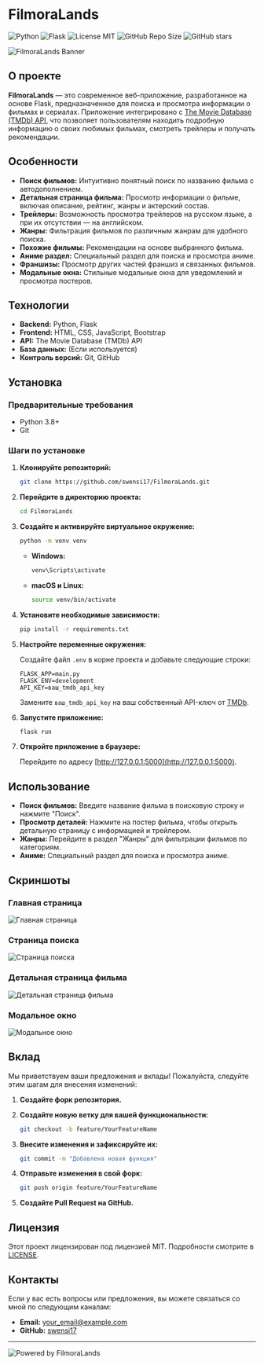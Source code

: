 # FilmoraLands

![Python](https://img.shields.io/badge/Python-3.8%2B-blue)
![Flask](https://img.shields.io/badge/Flask-2.0.1-lightblue)
![License MIT](https://img.shields.io/badge/License-MIT-yellow.svg)
![GitHub Repo Size](https://img.shields.io/github/repo-size/swensi17/FilmoraLands)
![GitHub stars](https://img.shields.io/github/stars/swensi17/FilmoraLands?style=social)

![FilmoraLands Banner](https://github.com/swensi17/FilmoraLands/raw/main/static/images/banner.png)

## О проекте

**FilmoraLands** — это современное веб-приложение, разработанное на основе Flask, предназначенное для поиска и просмотра информации о фильмах и сериалах. Приложение интегрировано с [The Movie Database (TMDb) API](https://www.themoviedb.org/), что позволяет пользователям находить подробную информацию о своих любимых фильмах, смотреть трейлеры и получать рекомендации.

## Особенности

- **Поиск фильмов:** Интуитивно понятный поиск по названию фильма с автодополнением.
- **Детальная страница фильма:** Просмотр информации о фильме, включая описание, рейтинг, жанры и актерский состав.
- **Трейлеры:** Возможность просмотра трейлеров на русском языке, а при их отсутствии — на английском.
- **Жанры:** Фильтрация фильмов по различным жанрам для удобного поиска.
- **Похожие фильмы:** Рекомендации на основе выбранного фильма.
- **Аниме раздел:** Специальный раздел для поиска и просмотра аниме.
- **Франшизы:** Просмотр других частей франшиз и связанных фильмов.
- **Модальные окна:** Стильные модальные окна для уведомлений и просмотра постеров.

## Технологии

- **Backend:** Python, Flask
- **Frontend:** HTML, CSS, JavaScript, Bootstrap
- **API:** The Movie Database (TMDb) API
- **База данных:** (Если используется)
- **Контроль версий:** Git, GitHub

## Установка

### Предварительные требования

- Python 3.8+
- Git

### Шаги по установке

1. **Клонируйте репозиторий:**

    ```bash
    git clone https://github.com/swensi17/FilmoraLands.git
    ```

2. **Перейдите в директорию проекта:**

    ```bash
    cd FilmoraLands
    ```

3. **Создайте и активируйте виртуальное окружение:**

    ```bash
    python -m venv venv
    ```

    - **Windows:**

        ```bash
        venv\Scripts\activate
        ```

    - **macOS и Linux:**

        ```bash
        source venv/bin/activate
        ```

4. **Установите необходимые зависимости:**

    ```bash
    pip install -r requirements.txt
    ```

5. **Настройте переменные окружения:**

    Создайте файл `.env` в корне проекта и добавьте следующие строки:

    ```env
    FLASK_APP=main.py
    FLASK_ENV=development
    API_KEY=ваш_tmdb_api_key
    ```

    Замените `ваш_tmdb_api_key` на ваш собственный API-ключ от [TMDb](https://www.themoviedb.org/documentation/api).

6. **Запустите приложение:**

    ```bash
    flask run
    ```

7. **Откройте приложение в браузере:**

    Перейдите по адресу [http://127.0.0.1:5000](http://127.0.0.1:5000).

## Использование

- **Поиск фильмов:** Введите название фильма в поисковую строку и нажмите "Поиск".
- **Просмотр деталей:** Нажмите на постер фильма, чтобы открыть детальную страницу с информацией и трейлером.
- **Жанры:** Перейдите в раздел "Жанры" для фильтрации фильмов по категориям.
- **Аниме:** Специальный раздел для поиска и просмотра аниме.

## Скриншоты

### Главная страница

![Главная страница](https://github.com/swensi17/FilmoraLands/raw/main/static/images/main_page.png)

### Страница поиска

![Страница поиска](https://github.com/swensi17/FilmoraLands/raw/main/static/images/search_page.png)

### Детальная страница фильма

![Детальная страница фильма](https://github.com/swensi17/FilmoraLands/raw/main/static/images/movie_details.png)

### Модальное окно

![Модальное окно](https://github.com/swensi17/FilmoraLands/raw/main/static/images/modal.png)

## Вклад

Мы приветствуем ваши предложения и вклады! Пожалуйста, следуйте этим шагам для внесения изменений:

1. **Создайте форк репозитория.**
2. **Создайте новую ветку для вашей функциональности:**

    ```bash
    git checkout -b feature/YourFeatureName
    ```

3. **Внесите изменения и зафиксируйте их:**

    ```bash
    git commit -m "Добавлена новая функция"
    ```

4. **Отправьте изменения в свой форк:**

    ```bash
    git push origin feature/YourFeatureName
    ```

5. **Создайте Pull Request на GitHub.**

## Лицензия

Этот проект лицензирован под лицензией MIT. Подробности смотрите в [LICENSE](LICENSE).

## Контакты

Если у вас есть вопросы или предложения, вы можете связаться со мной по следующим каналам:

- **Email:** [your_email@example.com](mailto:your_email@example.com)
- **GitHub:** [swensi17](https://github.com/swensi17)

---

![Powered by FilmoraLands](https://github.com/swensi17/FilmoraLands/raw/main/static/images/powered_by.png)
```
